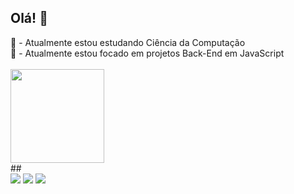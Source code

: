 ## Olá! 👋

<div>
    📔 - Atualmente estou estudando Ciência da Computação
    <br>
    📝 - Atualmente estou focado em projetos Back-End em JavaScript
</div>
<br>
<div>
    <img src="https://skillicons.dev/icons?i=js,html,css" / style="height:150px; width:150px;">
</div>
##
<div> 
    <a href="https://wa.me/5551985298223" target="_blank"><img src="https://img.shields.io/badge/WhatsApp-25D366?style=for-the-badge&logo=whatsapp&logoColor=white"></a>
    <a href = "mailto:danielbohn4@gmail.com"><img src="https://img.shields.io/badge/-Gmail-%23333?style=for-the-badge&logo=gmail&logoColor=white" target="_blank"></a>
    <a href="https://www.linkedin.com/in/daniel-dick-bohn-8256582a6/" target="_blank"><img src="https://img.shields.io/badge/-LinkedIn-%230077B5?style=for-the-badge&logo=linkedin&logoColor=white" target="_blank"></a> 
</div>

